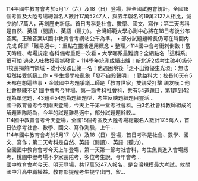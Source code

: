
114年國中教育會考於5月17（六）及18（日）登場，經全國試務會統計，全國18個考區及大陸考場總報名人數計17萬5247人，與去年報名的19萬2127人相比，減少約1.7萬人，再創歷史新低。首日考科是社會、數學、國文、寫作；第二天考科是自然、英語（閱讀）、英語（聽力）。
台灣師範大學心測中心將在18日考後公布答案，正確答案以國中教育會考網站公布為準。
• 部分試題題幹長仍可在時間內完成 師評「難易適中」：重點在靈活運用概念 
 ▪ 整理／114國中會考衝刺倒數！當天時程、考場規定 各科備考重點一次看
 ▪ 大學哪系最難讀？全網點名「這科系」很可怕 過來人吐教授震撼發言
 ▪ 114學年統測成績出爐！新北近2成考生破40級分 1校長揭熱門領域
 ▪ 從小沒跌出第一名！他遇困境後「走不出資優生光環」：無法坦然接受低薪工作
 ▪ 學生爆學校亂象「發不自殺聲明」！勤益科大：校長10天有5天都在想這些事
 ▪ 金城國中考題爭議…師是「教育世家」雙親受打擊 親友嘆：他社會歷練不足
                    國中會考今登場，第一節考科社會科，共有54道題目，第1題到42題為單選題，43題至54題為題組題型，考生反映題組題目靈活...                  
                    國中教育會考今明兩天登場，今天上午第一堂考社會科。由3名社會科教師組成的解題團隊認為，今年的試題難易適中，部分試題題幹較...                  
                    114國中教育會考今天登場，全國18個考區及大陸考場總報名人數計17.5萬人，首日依序考社會、數學、國文、寫作測驗，上午...                  
                    114年國中教育會考於5月17（六）及18（日）登場，首日考科是社會、數學、國文、寫作；第二天考科是自然、英語（閱讀）、英語（聽力）。                  
                    全國國中教育會考今天上午登場，第一天第一節考社會科，考生魚貫進入會場應考，桃園中壢考場不少家長陪考，多位考生說，今年會考...                  
                    國中教育會考今天、明天登場，共17萬5247人報名，是台灣規模最大考試，攸關國中升高中職權益。教育部提醒考生提早出門，留...                  